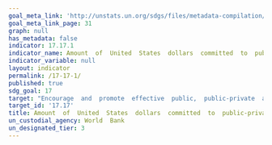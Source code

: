 ```yaml
---
goal_meta_link: 'http://unstats.un.org/sdgs/files/metadata-compilation/Metadata-Goal-17.pdf'
goal_meta_link_page: 31
graph: null
has_metadata: false
indicator: 17.17.1
indicator_name: Amount  of  United  States  dollars  committed  to  public-private  and  civil  society  partnerships
indicator_variable: null
layout: indicator
permalink: /17-17-1/
published: true  
sdg_goal: 17
target: "Encourage  and  promote  effective  public,  public-private  and  civil  society  partnerships,  building  on  the  experience  and  resourcing  strategies  of  partnerships."
target_id: '17.17'
title: Amount  of  United  States  dollars  committed  to  public-private  and  civil  society  partnerships
un_custodial_agency: World  Bank
un_designated_tier: 3
---
```

